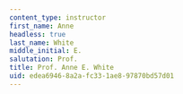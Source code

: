 ```yaml
---
content_type: instructor
first_name: Anne
headless: true
last_name: White
middle_initial: E.
salutation: Prof.
title: Prof. Anne E. White
uid: edea6946-8a2a-fc33-1ae8-97870bd57d01
---
```

